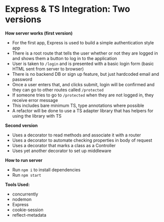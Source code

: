 # Express & TS Integration: Two versions

**How server works (first version)**

- For the first app, Express is used to build a simple authentication style app
- There is a root route that tells the user whether or not they are logged in and shows them a button to log in to the application
- User is taken to `/login` and is presented with a basic login form (basic HTML sent from server to browser)
- There is no backend DB or sign up feature, but just hardcoded email and password
- Once a user enters that, and clicks submit, login will be confirmed and they can go to other routes called `/protected`
- If someone tries to go to `/protected` when they are not logged in, they receive error message
- This includes bare minimum TS, type annotations where possible
- A refactor will be done to use a TS adapter library that has helpers for using the library with TS

**Second version**

- Uses a decorator to read methods and associate it with a router
- Uses a decorator to automate checking properties in body of request
- Uses a decorator that marks a class as a Controller
- Uses yet another decorator to set up middleware

**How to run server**

- Run `npm i` to install dependencies
- Run `npm start`

**Tools Used:**

- concurrently
- nodemon
- Express
- cookie-session
- reflect-metadata
